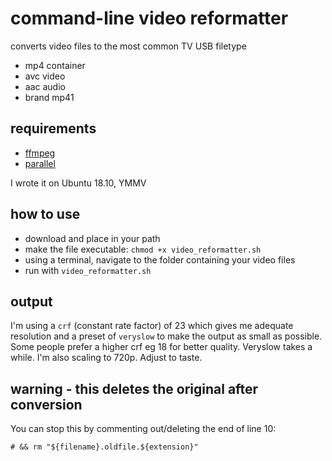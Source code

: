 # command-line video reformatter

converts video files to the most common TV USB filetype

* mp4 container
* avc video
* aac audio
* brand mp41

## requirements

* [ffmpeg](https://ffmpeg.org/)
* [parallel](https://www.gnu.org/software/parallel/)

I wrote it on Ubuntu 18.10, YMMV

## how to use

* download and place in your path
* make the file executable: `chmod +x video_reformatter.sh`
* using a terminal, navigate to the folder containing your video files
* run with `video_reformatter.sh`

## output

I'm using a `crf` (constant rate factor) of 23 which gives me adequate resolution and a preset of `veryslow` to make the output as small as possible. Some people prefer a higher crf eg 18 for better quality. Veryslow takes a while. I'm also scaling to 720p. Adjust to taste.

## warning - this deletes the original after conversion

You can stop this by commenting out/deleting the end of line 10:

`# && rm "${filename}.oldfile.${extension}"`